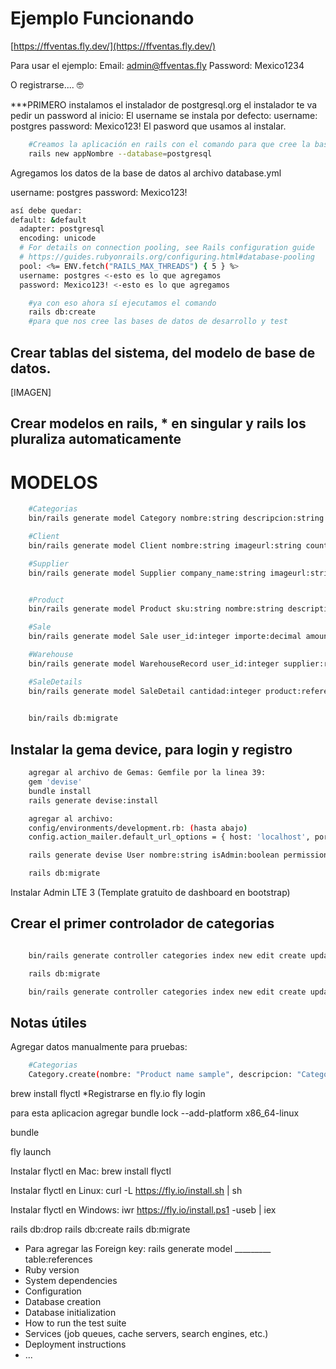 # Ejemplo Funcionando

[https://ffventas.fly.dev/](https://ffventas.fly.dev/)

Para usar el ejemplo:
Email: admin@ffventas.fly
Password: Mexico1234

O registrarse.... 🤓

***PRIMERO instalamos el instalador de postgresql.org el instalador
te va pedir un password al inicio:
El username se instala por defecto:
username: postgres
password: Mexico123!
El pasword que usamos al instalar.

```Bash
    #Creamos la aplicación en rails con el comando para que cree la base de datos postgres sql
    rails new appNombre --database=postgresql
```

Agregamos los datos de la base de datos al archivo database.yml

username: postgres
password: Mexico123!

```Bash
así debe quedar:
default: &default
  adapter: postgresql
  encoding: unicode
  # For details on connection pooling, see Rails configuration guide
  # https://guides.rubyonrails.org/configuring.html#database-pooling
  pool: <%= ENV.fetch("RAILS_MAX_THREADS") { 5 } %>
  username: postgres <-esto es lo que agregamos
  password: Mexico123! <-esto es lo que agregamos
```

```Bash
    #ya con eso ahora sí ejecutamos el comando
    rails db:create
    #para que nos cree las bases de datos de desarrollo y test
```

## Crear tablas del sistema, del modelo de base de datos.

[IMAGEN]

## Crear modelos en rails, * en singular y rails los pluraliza automaticamente

# MODELOS

```Bash
    #Categorias
    bin/rails generate model Category nombre:string descripcion:string imageurl:string

    #Client
    bin/rails generate model Client nombre:string imageurl:string country:string address:string address2:string cp:string city:string state:string contact_name:string email:string phone:string commission_amount:float

    #Supplier
    bin/rails generate model Supplier company_name:string imageurl:string country:string address:string address2:string cp:string city:string is_active:boolean contact_name:string email:string phone:string phone2:string commission_amount:float


    #Product
    bin/rails generate model Product sku:string nombre:string description:text images:text imagen:string oldprpriceice:decimal  oldprice:decimal realprice:decimal warehouse:string is_active:boolean existencekg:decimal existence:integer weight:decimal category_id:integer supplier_id:integer commission_for_sale:decimal commission_amount:decimal categories:references suppliers:references

    #Sale
    bin/rails generate model Sale user_id:integer importe:decimal amount:float date:date weight:float

    #Warehouse
    bin/rails generate model WarehouseRecord user_id:integer supplier:references product:references cantidad:integer disponible:integer weight:float

    #SaleDetails
    bin/rails generate model SaleDetail cantidad:integer product:references sale:references

  
    bin/rails db:migrate
```

## Instalar la gema device, para login y registro

```BASH
    agregar al archivo de Gemas: Gemfile por la linea 39: 
    gem 'devise'
    bundle install 
    rails generate devise:install

    agregar al archivo:
    config/environments/development.rb: (hasta abajo)
    config.action_mailer.default_url_options = { host: 'localhost', port: 3000 }

    rails generate devise User nombre:string isAdmin:boolean permissions:string

    rails db:migrate
```

Instalar Admin LTE 3 (Template gratuito de dashboard en bootstrap)

## Crear el primer controlador de categorias

```BASH

    bin/rails generate controller categories index new edit create update destroy

    rails db:migrate


```

```Bash
    bin/rails generate controller categories index new edit create update destroy 
```

## Notas útiles

Agregar datos manualmente para pruebas:

```Bash
    #Categorias
    Category.create(nombre: "Product name sample", descripcion: "Categoría descripción sample", imageurl: "https://cdn.shopify.com/s/files/1/0747/1002/4481/files/arcate-1_600x.png?v=1683654020")
```

brew install flyctl
*Registrarse en fly.io
fly login

para esta aplicacion agregar
bundle lock --add-platform x86_64-linux

bundle

fly launch

Instalar flyctl en Mac:
brew install flyctl

Instalar flyctl en Linux:
curl -L https://fly.io/install.sh | sh

Instalar flyctl en Windows:
iwr https://fly.io/install.ps1 -useb | iex

<!-- Start DB empty -->

rails db:drop
rails db:create
rails db:migrate

* Para agregar las Foreign key: rails generate model _________ table:references
* Ruby version
* System dependencies
* Configuration
* Database creation
* Database initialization
* How to run the test suite
* Services (job queues, cache servers, search engines, etc.)
* Deployment instructions
* ...
